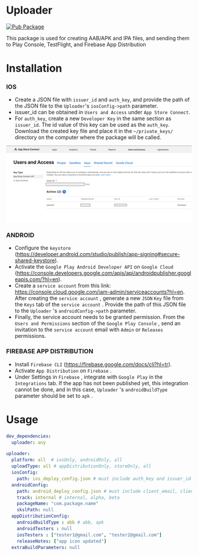 # Uploader

[![Pub Package](https://img.shields.io/pub/v/uploader.svg)](https://pub.dev/packages/uploader)

This package is used for creating AAB/APK and IPA files, and sending them to Play Console, TestFlight, and Firebase App Distribution

# Installation

### IOS
- Create a JSON file with `issuer_id` and `auth_key`, and provide the path of the JSON file to the `Uploader`'s `iosConfig->path` parameter.
- issuer_id can be obtained in `Users and Access` under `App Store Connect`.
- For `auth_key`, create a new `Developer Key` in the same section as `issuer_id`. The id value of this key can be used as the `auth_key`. Download the created key file and place it in the `~/private_keys/` directory on the computer where the package will be called.

![instruction](asset/instructions/instruction_1.png)

### ANDROID
- Configure the `keystore`  (https://developer.android.com/studio/publish/app-signing#secure-shared-keystore).
- Activate the `Google Play Android Developer API`  on `Google Cloud ` (https://console.developers.google.com/apis/api/androidpublisher.googleapis.com/?hl=en).
- Create a `service account`  from this link: https://console.cloud.google.com/iam-admin/serviceaccounts?hl=en. After creating the `service account` , generate a new `JSON` `Key`  file from the `Keys`  tab  of the `service account` . Provide the path of this JSON file to the `Uploader` 's `androidConfig->path`  parameter.
- Finally, the service account needs to be granted permission. From the ` Users and Permissions`  section of the `Google Play Console` , send an invitation to the `service account`  email with `Admin`  or `Releases`  permissions.

### FIREBASE APP DISTRIBUTION
- Install `Firebase CLI`  (https://firebase.google.com/docs/cli?hl=tr).
- Activate `App Distribution`  on `Firebase` .
- Under Settings in `Firebase` , integrate with `Google Play`  in the `Integrations`  tab. If the app has not been published yet, this integration cannot be done, and in this case, `Uploader` 's `androidBuildType`  parameter should be set to `apk` .

# Usage

```yaml
dev_dependencies:
  uploader: any
```
```yaml
uploader:
  platform: all  # iosOnly, androidOnly, all
  uploadType: all # appDistributionOnly, storeOnly, all
  iosConfig:
    path: ios_deploy_config.json # must include auth_key and issuer_id
  androidConfig:
    path: android_deploy_config.json # must include client_email, client_id, private_key
    track: internal # internal, alpha, beta
    packageName: "com.package.name"
    skslPath: null 
  appDistributionConfig:
    androidBuildType : abb # abb, apk 
    androidTesters : null 
    iosTesters : ["tester1@gmail.com", "tester2@gmail.com"]
    releaseNotes: ["app icon updated"]
  extraBuildParameters: null
```

